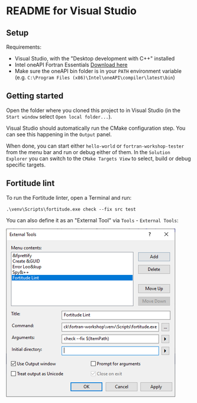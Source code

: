 # README for Visual Studio

## Setup

Requirements:

- Visual Studio, with the "Desktop development with C++" installed
- Intel oneAPI Fortran Essentials [Download here](https://www.intel.com/content/www/us/en/developer/tools/oneapi/fortran-compiler-download.html)
- Make sure the oneAPI bin folder is in your `PATH` environment variable (e.g. `C:\Program Files (x86)\Intel\oneAPI\compiler\latest\bin`)

## Getting started

Open the folder where you cloned this project to in Visual Studio (in the `Start window` select `Open local folder...`).

Visual Studio should automatically run the CMake configuration step. You can see this happening in the `Output` panel.

When done, you can start either `hello-world` or `fortran-workshop-tester` from the menu bar and run or debug either of them. In the `Solution Explorer` you can switch to the `CMake Targets View` to select, build or debug specific targets.

## Fortitude lint

To run the Fortitude linter, open a Terminal and run:

```
.\venv\Scripts\fortitude.exe check --fix src test
```

You can also define it as an "External Tool" via `Tools` - `External Tools`:

![Fortitude exteral tool](img/visual-studio-fortitude.png)
